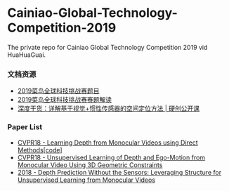 # Cainiao-Global-Technology-Competition-2019
The private repo for Cainiao Global Technology Competition 2019 vid HuaHuaGuai.

### 文档资源
- [2019菜鸟全球科技挑战赛题目](https://tianchi.aliyun.com/competition/entrance/231706/information)
- [2019菜鸟全球科技挑战赛赛题解读](https://tianchi.aliyun.com/course/video?spm=5176.12586971.1001.1.5990489dTpbWni&liveId=41000)
- [深度干货：详解基于视觉+惯性传感器的空间定位方法 | 硬创公开课](https://www.leiphone.com/news/201610/taExbGMOaYfbnnMw.html)

### Paper List
- [CVPR18 - Learning Depth from Monocular Videos using Direct Methods](https://www.ci2cv.net/media/papers/Wang_Learning_Depth_From_CVPR_2018_paper.pdf)[[code]](https://github.com/MightyChaos/LKVOLearner)
- [CVPR18 - Unsupervised Learning of Depth and Ego-Motion from Monocular Video Using 3D Geometric Constraints](https://paperswithcode.com/paper/unsupervised-learning-of-depth-and-ego-motion-2)
- [2018 - Depth Prediction Without the Sensors: Leveraging Structure for Unsupervised
Learning from Monocular Videos](https://arxiv.org/pdf/1811.06152v1.pdf)
